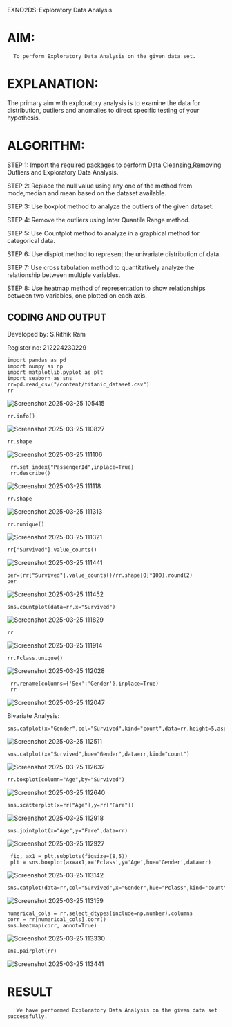 EXNO2DS-Exploratory Data Analysis
# AIM:
      To perform Exploratory Data Analysis on the given data set.
      
# EXPLANATION:
  The primary aim with exploratory analysis is to examine the data for distribution, outliers and anomalies to direct specific testing of your hypothesis.
  
# ALGORITHM:
STEP 1: Import the required packages to perform Data Cleansing,Removing Outliers and Exploratory Data Analysis.

STEP 2: Replace the null value using any one of the method from mode,median and mean based on the dataset available.

STEP 3: Use boxplot method to analyze the outliers of the given dataset.

STEP 4: Remove the outliers using Inter Quantile Range method.

STEP 5: Use Countplot method to analyze in a graphical method for categorical data.

STEP 6: Use displot method to represent the univariate distribution of data.

STEP 7: Use cross tabulation method to quantitatively analyze the relationship between multiple variables.

STEP 8: Use heatmap method of representation to show relationships between two variables, one plotted on each axis.

## CODING AND OUTPUT
Developed by: S.Rithik Ram

Register no: 212224230229
```
import pandas as pd
import numpy as np
import matplotlib.pyplot as plt
import seaborn as sns
rr=pd.read_csv("/content/titanic_dataset.csv")
rr
```
![Screenshot 2025-03-25 105415](https://github.com/user-attachments/assets/261053f4-8950-4699-892e-394f11d9f942)

```
rr.info()
```

![Screenshot 2025-03-25 110827](https://github.com/user-attachments/assets/1d14e222-e0cc-4d4f-85b9-154fdfd6dd1c)

```
rr.shape
```

![Screenshot 2025-03-25 111106](https://github.com/user-attachments/assets/4b862eec-174a-438e-9462-09d540776561)

```
 rr.set_index("PassengerId",inplace=True)
 rr.describe()
```

![Screenshot 2025-03-25 111118](https://github.com/user-attachments/assets/2fb6b147-9095-4db2-8704-6a450edaa157)

```
rr.shape
```

![Screenshot 2025-03-25 111313](https://github.com/user-attachments/assets/bde8c335-691c-4a48-9bf8-35314c0b1c81)

```
rr.nunique()
```

![Screenshot 2025-03-25 111321](https://github.com/user-attachments/assets/d0314071-12a0-4bde-a2f0-f261a51df453)

```
rr["Survived"].value_counts()
```

![Screenshot 2025-03-25 111441](https://github.com/user-attachments/assets/72c7fa90-deed-483e-9b2e-15b94784fcf6)




```
per=(rr["Survived"].value_counts()/rr.shape[0]*100).round(2)
per
```

![Screenshot 2025-03-25 111452](https://github.com/user-attachments/assets/0107c8b7-d9f1-4dbe-8c78-2960f50d0d7b)

```
sns.countplot(data=rr,x="Survived")
```

![Screenshot 2025-03-25 111829](https://github.com/user-attachments/assets/f21f7879-5ed7-4119-87db-3d50c47df034)

```
rr
```

![Screenshot 2025-03-25 111914](https://github.com/user-attachments/assets/a44530c9-4ae9-4849-a0cb-45a9f32bcf89)


```
rr.Pclass.unique()
```

![Screenshot 2025-03-25 112028](https://github.com/user-attachments/assets/1d6b9a1f-6945-4610-bcc1-b6d43cd81594)

```
 rr.rename(columns={'Sex':'Gender'},inplace=True)
 rr
```

![Screenshot 2025-03-25 112047](https://github.com/user-attachments/assets/423c9c2f-3273-49ba-bc84-07c6996d0026)


 Bivariate Analysis:

 ```
sns.catplot(x="Gender",col="Survived",kind="count",data=rr,height=5,aspect=.7)
```

![Screenshot 2025-03-25 112511](https://github.com/user-attachments/assets/2da8b52c-6787-4748-bcf6-f8d442e81b68)

```
sns.catplot(x="Survived",hue="Gender",data=rr,kind="count")
```

![Screenshot 2025-03-25 112632](https://github.com/user-attachments/assets/63b0b78e-a571-454f-ad43-6a079f83fa87)

```
rr.boxplot(column="Age",by="Survived")
```

![Screenshot 2025-03-25 112640](https://github.com/user-attachments/assets/1791bc7c-f8a6-4a81-8298-1f8ad05a97d8)


```
sns.scatterplot(x=rr["Age"],y=rr["Fare"])
```

![Screenshot 2025-03-25 112918](https://github.com/user-attachments/assets/df9490e4-90c9-49f2-9a02-baaf3170aaf1)

```
sns.jointplot(x="Age",y="Fare",data=rr)
```

![Screenshot 2025-03-25 112927](https://github.com/user-attachments/assets/7d01edbf-127b-427e-9d63-fc9e7c44850a)


```
 fig, ax1 = plt.subplots(figsize=(8,5))
 plt = sns.boxplot(ax=ax1,x='Pclass',y='Age',hue='Gender',data=rr)
```


![Screenshot 2025-03-25 113142](https://github.com/user-attachments/assets/f61f1ddc-7423-41e2-8d20-262be9f123d0)

```
sns.catplot(data=rr,col="Survived",x="Gender",hue="Pclass",kind="count")
```

![Screenshot 2025-03-25 113159](https://github.com/user-attachments/assets/82d306df-746a-46e0-9a99-236935fb5eb9)


```
numerical_cols = rr.select_dtypes(include=np.number).columns
corr = rr[numerical_cols].corr()
sns.heatmap(corr, annot=True)
```

![Screenshot 2025-03-25 113330](https://github.com/user-attachments/assets/06f7f844-ff65-4691-8fbd-639c0421856e)

```
sns.pairplot(rr)
```


![Screenshot 2025-03-25 113441](https://github.com/user-attachments/assets/6a03e38f-3003-4abb-a819-078ca89c5829)










# RESULT
       We have performed Exploratory Data Analysis on the given data set successfully.
